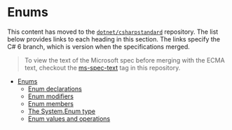 # Enums

This content has moved to the [`dotnet/csharpstandard`](https://github.com/dotnet/csharpstandard) repository.
The list below provides links to each heading in this section. The links specify the C# 6 branch, which is version when the specifications merged.

> To view the text of the Microsoft spec before merging with the ECMA text, checkout the [ms-spec-text](https://github.com/dotnet/csharplang/releases/tag/ms-spec-text) tag in this repository.

- <a id="enums"></a>[Enums](https://github.com/dotnet/csharpstandard/blob/draft-v6/standard/enums.md#18-enums)
  - <a id="enum-declarations"></a>[Enum declarations](https://github.com/dotnet/csharpstandard/blob/draft-v6/standard/eums.md#182-enum-declarations)
  - <a id="enum-modifiers"></a>[Enum modifiers](https://github.com/dotnet/csharpstandard/blob/draft-v6/standard/enums.md#183-enum-modifiers)
  - <a id="enum-members"></a>[Enum members](https://github.com/dotnet/csharpstandard/blob/draft-v6/standard/enums.md#184-enum-members)
  - <a id="the-systemenum-type"></a>[The System.Enum type](https://github.com/dotnet/csharpstandard/blob/draft-v6/standard/enums.md#185-the-systemenum-type)
  - <a id="enum-values-and-operations"></a>[Enum values and operations](https://github.com/dotnet/csharpstandard/blob/draft-v6/standard/enums.md#186-enum-values-and-operations)
